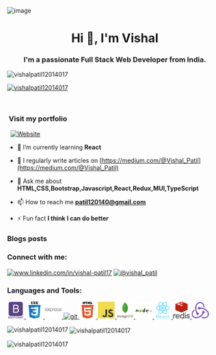![image](https://user-images.githubusercontent.com/87421912/137493828-0e3d0226-5ccb-42cb-b54c-65852ba042b2.png)
<h1 align="center">Hi 👋, I'm Vishal</h1>
<h3 align="center">I'm a passionate Full Stack Web Developer from India.</h3>

<p align="left"> <img src="https://komarev.com/ghpvc/?username=vishalpatil12014017&label=Profile%20views&color=0e75b6&style=flat" alt="vishalpatil12014017" /> </p>

<p align="left"> <a href="https://github.com/ryo-ma/github-profile-trophy"><img src="https://github-profile-trophy.vercel.app/?username=vishalpatil12014017" alt="vishalpatil12014017" /></a> </p>


<p align="left"> <a href="https://twitter.com/" target="blank"><img src="https://img.shields.io/twitter/follow/?logo=twitter&style=for-the-badge" alt="" /></a> </p>

<h3>&nbsp;Visit my portfolio </h3>
&nbsp;&nbsp;<a href="https://portfolio-vishal-patil.vercel.app/" target="_blank"><img alt="Website" src="https://img.shields.io/badge/Portfolio-Vishal-blue?style=flat-square&logo=google-chrome"></a><br/>

- 🌱 I’m currently learning **React**

- 📝 I regularly write articles on [https://medium.com/@Vishal_Patil](https://medium.com/@Vishal_Patil)

- 💬 Ask me about **HTML,CSS,Bootstrap,Javascript,React,Redux,MUI,TypeScript**

- 📫 How to reach me **patil120140@gmail.com**

- ⚡ Fun fact **I think I can do better**

### Blogs posts
<!-- BLOG-POST-LIST:START -->
<!-- BLOG-POST-LIST:END -->

<h3 align="left">Connect with me:</h3>
<p align="left">
<a href="https://linkedin.com/in/www.linkedin.com/in/vishal-patil17" target="blank"><img align="center" src="https://raw.githubusercontent.com/rahuldkjain/github-profile-readme-generator/master/src/images/icons/Social/linked-in-alt.svg" alt="www.linkedin.com/in/vishal-patil17" height="30" width="40" /></a>
<a href="https://medium.com/@vishal_patil" target="blank"><img align="center" src="https://raw.githubusercontent.com/rahuldkjain/github-profile-readme-generator/master/src/images/icons/Social/medium.svg" alt="@vishal_patil" height="30" width="40" /></a>
</p>

<h3 align="left">Languages and Tools:</h3>
<p align="left" style="float-right"> <a href="https://getbootstrap.com" target="_blank"> <img src="https://raw.githubusercontent.com/devicons/devicon/master/icons/bootstrap/bootstrap-plain-wordmark.svg" alt="bootstrap" width="40" height="40"/> </a> <a href="https://www.w3schools.com/css/" target="_blank"> <img src="https://raw.githubusercontent.com/devicons/devicon/master/icons/css3/css3-original-wordmark.svg" alt="css3" width="40" height="40"/> </a> <a href="https://expressjs.com" target="_blank"> <img src="https://raw.githubusercontent.com/devicons/devicon/master/icons/express/express-original-wordmark.svg" alt="express" width="40" height="40"/> </a> <a href="https://git-scm.com/" target="_blank"> <img src="https://www.vectorlogo.zone/logos/git-scm/git-scm-icon.svg" alt="git" width="40" height="40"/> </a> <a href="https://www.w3.org/html/" target="_blank"> <img src="https://raw.githubusercontent.com/devicons/devicon/master/icons/html5/html5-original-wordmark.svg" alt="html5" width="40" height="40"/> </a> <a href="https://developer.mozilla.org/en-US/docs/Web/JavaScript" target="_blank"> <img src="https://raw.githubusercontent.com/devicons/devicon/master/icons/javascript/javascript-original.svg" alt="javascript" width="40" height="40"/> </a> <a href="https://www.mongodb.com/" target="_blank"> <img src="https://raw.githubusercontent.com/devicons/devicon/master/icons/mongodb/mongodb-original-wordmark.svg" alt="mongodb" width="40" height="40"/> </a> <a href="https://nodejs.org" target="_blank"> <img src="https://raw.githubusercontent.com/devicons/devicon/master/icons/nodejs/nodejs-original-wordmark.svg" alt="nodejs" width="40" height="40"/> </a> <a href="https://reactjs.org/" target="_blank"> <img src="https://raw.githubusercontent.com/devicons/devicon/master/icons/react/react-original-wordmark.svg" alt="react" width="40" height="40"/> </a> <a href="https://redis.io" target="_blank"> <img src="https://raw.githubusercontent.com/devicons/devicon/master/icons/redis/redis-original-wordmark.svg" alt="redis" width="40" height="40"/> </a> <a href="https://redux.js.org" target="_blank"> <img src="https://raw.githubusercontent.com/devicons/devicon/master/icons/redux/redux-original.svg" alt="redux" width="40" height="40"/> </a> </p>

<p><img align="left" src="https://github-readme-stats.vercel.app/api/top-langs?username=vishalpatil12014017&show_icons=true&locale=en&layout=compact" alt="vishalpatil12014017" /></p>

<p>&nbsp;<img align="center" src="https://github-readme-stats.vercel.app/api?username=vishalpatil12014017&show_icons=true&locale=en" alt="vishalpatil12014017" /></p>

<p><img align="center" src="https://github-readme-streak-stats.herokuapp.com/?user=vishalpatil12014017&" alt="vishalpatil12014017" /></p>
